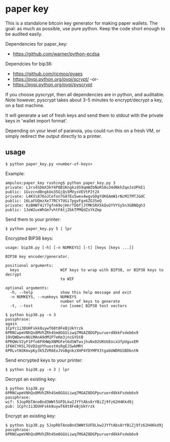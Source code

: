 paper key
=========

This is a standalone bitcoin key generator for making paper wallets.
The goal: as much as possible, use pure python.  Keep the code short enough to be audited easily.

Dependencies for paper_key:

  * https://github.com/warner/python-ecdsa

Dependcies for bip38:

  * https://github.com/ricmoo/pyaes
  * https://pypi.python.org/pypi/scrypt/ -or-
  * https://pypi.python.org/pypi/pyscrypt

If you choose pyscrypt, then all dependencies are in python, and auditable.
Note however, pyscrypt takes about 3-5 minutes to encrypt/decrypt a key, on a fast machine.

It will generate a set of fresh keys and send them to stdout with the private keys in 'wallet import format'.

Depending on your level of paranoia, you could run this on a fresh VM, or simply redirect the output directly to a printer.

usage
-----

    $ python paper_key.py <number-of-keys>

Example:

    ampulex:paper_key rushing$ python paper_key.py 3
    private: L3rx4SDmX3kY4P8B1KngkzdS9qmWZbNoRS8u34dNkhZqeJsUPkE1
    public: 1GvzcndBngkUo35GjQs5MVysVEVtP2t2X
    private: L4KVi876oJCefon7G87Eu5wex4wgvGDgYdK6AmW1rNcM1TMTJGdC
    public: 16LaFUQmzXe77RCY7UGi7pgvFgx6ZG35eQ
    private: KzBHWT4iY7gfn69ojHnrTDbfjJYMKSRX5kQuGYVYSy5n3GBNQgh3
    public: 1JeW2uxWhGm7vhtFAtjZbkTPMQdZsYkZmp

Send them to your printer:

    $ python paper_key.py 5 | lpr


Encrypted BIP38 keys:

    usage: bip38.py [-h] [-n NUMKEYS] [-t] [keys [keys ...]]
    
    BIP38 key encoder/generator.
    
    positional arguments:
      keys                  WIF keys to wrap with BIP38, or BIP38 keys to decrypt
                            to WIF
    
    optional arguments:
      -h, --help            show this help message and exit
      -n NUMKEYS, --numkeys NUMKEYS
                            number of keys to generate
      -t, --test            run [some] BIP38 test vectors

    $ python bip38.py -n 3
    passphrase:
    again     :
    1CpYc1i3DUHFskk8uywT68t8FeBjUkYrzk
    6PRNCwpmVNhQx8MVhZRh4Sm8GGUiiwq7MGAZ8DGPpuruerd8kkFsdeb6x9
    19VQWDwnvNUiMAnA9dM1P7eKm3jncGYGtB
    6PRQWcV2yF1Pfo6PXHWpXNMGFet6dSWTwxjhuNxD2UKUGEocxUfpUguxEM
    1F6KCYKSL7GVD2qVYhuostHsRgEJSwkMRt
    6PRLvtN3KmvpKy3k5ZVR6EoJVoBgnkzXHP4YDYMPX3tgabUWDRGSBDkntN

Send encrypted keys to your printer:

    $ python bip38.py -n 3 | lpr

Decrypt an existing key:

    $ python bip38.py 6PRNCwpmVNhQx8MVhZRh4Sm8GGUiiwq7MGAZ8DGPpuruerd8kkFsdeb6x9
    passphrase:
    wif: 5JopRbTAnoBnd3WWt5UFDLkw2JYftAbs8rYBiZj9fz62H4Kkd9j
    pub: 1CpYc1i3DUHFskk8uywT68t8FeBjUkYrzk

Encrypt an existing key:

    $ python bip38.py 5JopRbTAnoBnd3WWt5UFDLkw2JYftAbs8rYBiZj9fz62H4Kkd9j
    passphrase:
    6PRNCwpmVNhQx8MVhZRh4Sm8GGUiiwq7MGAZ8DGPpuruerd8kkFsdeb6x9

